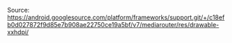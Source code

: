 Source: https://android.googlesource.com/platform/frameworks/support.git/+/c18efb0d027872f9d85e7b908ae22750ce19a5bf/v7/mediarouter/res/drawable-xxhdpi/